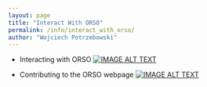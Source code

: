 ```yaml
---
layout: page
title: "Interact With ORSO"
permalink: /info/interact_with_orso/
author: "Wojciech Potrzebowski"
---
```

*   Interacting with ORSO
    [![IMAGE ALT TEXT](http://img.youtube.com/vi/a6CsZHRRptg/0.jpg)](http://www.youtube.com/watch?v=a6CsZHRRptg "Interacting with ORSO")
    
*   Contributing to the ORSO webpage
    [![IMAGE ALT TEXT](http://img.youtube.com/vi/rahs0AFs83o/0.jpg)](http://www.youtube.com/watch?v=rahs0AFs83o "Interacting with ORSO")
